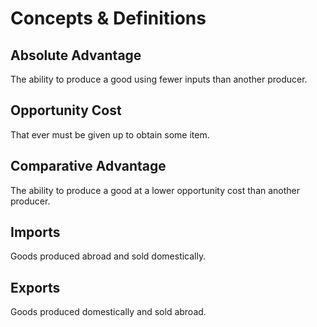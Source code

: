 # Concepts & Definitions

## Absolute Advantage

The ability to produce a good using fewer inputs than another producer.

## Opportunity Cost

That ever must be given up to obtain some item.

## Comparative Advantage

The ability to produce a good at a lower opportunity cost than another producer.

## Imports

Goods produced abroad and sold domestically.

## Exports

Goods produced domestically and sold abroad.